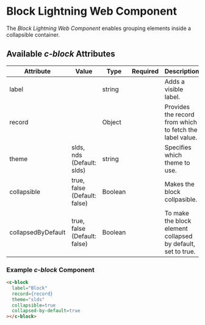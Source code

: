 # Block Lightning Web Component

The *Block Lightning Web Component* enables grouping elements inside a collapsible container.

## Available *c-block* Attributes

| Attribute                    | Value                        | Type            | Required | Description |
| --------- | ------------------------- | ------ | -------- | --------------------------- |
| label         |                               | string  |   | Adds a visible label.                                                                    |
| record          |                |  Object |   | Provides the record from which to fetch the label value.  |
| theme         | slds, nds (Default: slds)                                | string  |   | Specifies which theme to use.                        |
| collapsible       | true, false (Default: false) | Boolean  |   | Makes the block collpasible.                                                                          |
| collapsedByDefault     | true, false (Default: false)          | Boolean  |   | To make the block element collapsed by default, set to true.|

### Example *c-block* Component

```html
<c-block
  label="Block"
  record={record}
  theme="slds"
  collapsible=true
  collapsed-by-default=true
></c-block>
```
